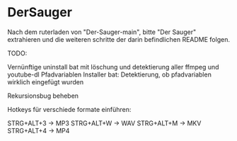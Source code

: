 # DerSauger

Nach dem ruterladen von "Der-Sauger-main", bitte "Der Sauger" extrahieren und die weiteren schritte der darin befindlichen README folgen. 


TODO:

Vernünftige uninstall bat mit löschung und detektierung aller ffmpeg und youtube-dl Pfadvariablen
Installer bat: Detektierung, ob pfadvariablen wirklich eingefügt wurden


Rekursionsbug beheben


Hotkeys für verschiede formate einführen:

STRG+ALT+3 -> MP3
STRG+ALT+W -> WAV
STRG+ALT+M -> MKV
STRG+ALT+4 -> MP4

